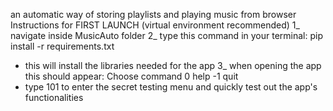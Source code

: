 an automatic way of storing playlists and playing music from browser
Instructions for FIRST LAUNCH (virtual environment recommended) 
1_ navigate inside MusicAuto folder
2_ type this command in your terminal: pip install -r requirements.txt
- this will install the libraries needed for the app
3_ when opening the app this should appear: Choose command 0 help -1 quit
- type 101 to enter the secret testing menu and quickly test out the app's functionalities 
